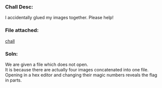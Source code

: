 ### Chall Desc:
I accidentally glued my images together. Please help!

### File attached:
[chall](C)

### Soln:

We are given a file which does not open.  
It is because there are actually four images concatenated into one file.   
Opening in a hex editor and changing their magic numbers reveals the flag in parts.
